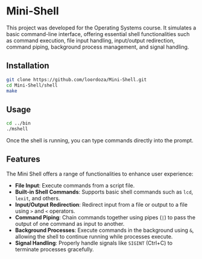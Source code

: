 # Mini-Shell
This project was developed for the Operating Systems course. It simulates a basic command-line interface, offering essential shell functionalities such as command execution, file input handling, input/output redirection, command piping, background process management, and signal handling.

## Installation
```bash
git clone https://github.com/loordoza/Mini-Shell.git
cd Mini-Shell/shell
make
```

## Usage

```bash
cd ../bin
./mshell
```

Once the shell is running, you can type commands directly into the prompt.

## Features

The Mini Shell offers a range of functionalities to enhance user experience:

- **File Input**: Execute commands from a script file.
- **Built-in Shell Commands**: Supports basic shell commands such as `lcd`, `lexit`, and others.
- **Input/Output Redirection**: Redirect input from a file or output to a file using `>` and `<` operators.
- **Command Piping**: Chain commands together using pipes (`|`) to pass the output of one command as input to another.
- **Background Processes**: Execute commands in the background using `&`, allowing the shell to continue running while processes execute.
- **Signal Handling**: Properly handle signals like `SIGINT` (Ctrl+C) to terminate processes gracefully.

